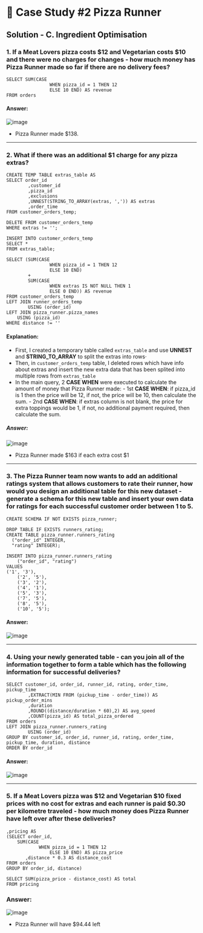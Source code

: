 # 🍕 Case Study #2 Pizza Runner

## Solution - C. Ingredient Optimisation

### 1. If a Meat Lovers pizza costs $12 and Vegetarian costs $10 and there were no charges for changes - how much money has Pizza Runner made so far if there are no delivery fees?

```
SELECT SUM(CASE
        		WHEN pizza_id = 1 THEN 12
             	ELSE 10 END) AS revenue
FROM orders
```
#### Answer:
![image](https://github.com/han-tran-gia/8-weeks-sql-challenge/assets/144699083/2e9cb0fc-ee97-40d1-9def-e4c7deba389d)

- Pizza Runner made $138.
***

### 2. What if there was an additional $1 charge for any pizza extras?
```
CREATE TEMP TABLE extras_table AS
SELECT order_id
        ,customer_id
        ,pizza_id
        ,exclusions 
        ,UNNEST(STRING_TO_ARRAY(extras, ',')) AS extras
        ,order_time
FROM customer_orders_temp;

DELETE FROM customer_orders_temp
WHERE extras != '';

INSERT INTO customer_orders_temp
SELECT *
FROM extras_table;

SELECT (SUM(CASE
                WHEN pizza_id = 1 THEN 12
                ELSE 10 END)
        +
        SUM(CASE 
                WHEN extras IS NOT NULL THEN 1
                ELSE 0 END)) AS revenue
FROM customer_orders_temp
LEFT JOIN runner_orders_temp
        USING (order_id)
LEFT JOIN pizza_runner.pizza_names
 	USING (pizza_id)
WHERE distance != ''
```

#### Explanation:
- First, I created a temporary table called `extras_table` and use **UNNEST** and **STRING_TO_ARRAY** to split the extras into rows·
- Then, in `customer_orders_temp` table, I deleted rows which have info about extras and insert the new extra data that has been splited into multiple rows from `extras_table`
- In the main query, 2 **CASE WHEN** were executed to calculate the amount of money that Pizza Runner made:
        - 1st **CASE WHEN**: if pizza_id is 1 then the price will be 12, if not, the price will be 10, then calculate the sum.
        - 2nd **CASE WHEN**: if extras column is not blank, the price for extra toppings would be 1, if not, no additional payment required, then calculate the sum.

##### Answer:
![image](https://github.com/han-tran-gia/8-weeks-sql-challenge/assets/144699083/4283ff91-3840-458d-b4dd-19146790c648)

- Pizza Runner made $163 if each extra cost $1

***

### 3. The Pizza Runner team now wants to add an additional ratings system that allows customers to rate their runner, how would you design an additional table for this new dataset - generate a schema for this new table and insert your own data for ratings for each successful customer order between 1 to 5.
```
CREATE SCHEMA IF NOT EXISTS pizza_runner;

DROP TABLE IF EXISTS runners_rating;
CREATE TABLE pizza_runner.runners_rating
  ("order_id" INTEGER,
  "rating" INTEGER);
  
INSERT INTO pizza_runner.runners_rating
	("order_id", "rating")
VALUES
('1', '3'),
    ('2', '5'),
    ('3', '2'),
    ('4', '1'),
    ('5', '3'),
    ('7', '5'),
    ('8', '5'),
    ('10', '5');
```

#### Answer:
![image](https://github.com/han-tran-gia/8-weeks-sql-challenge/assets/144699083/25b6b3b4-73c7-42fe-b8c7-40eedf160e62)

***

### 4. Using your newly generated table - can you join all of the information together to form a table which has the following information for successful deliveries?
```
SELECT customer_id, order_id, runner_id, rating, order_time, pickup_time
        ,EXTRACT(MIN FROM (pickup_time - order_time)) AS pickup_order_mins
        ,duration
        ,ROUND((distance/duration * 60),2) AS avg_speed
        ,COUNT(pizza_id) AS total_pizza_ordered
FROM orders
LEFT JOIN pizza_runner.runners_rating
        USING (order_id)
GROUP BY customer_id, order_id, runner_id, rating, order_time, pickup_time, duration, distance
ORDER BY order_id
```

#### Answer:
![image](https://github.com/han-tran-gia/8-weeks-sql-challenge/assets/144699083/c69e8bce-0400-46a3-866b-f30bc74aae9c)

***

### 5. If a Meat Lovers pizza was $12 and Vegetarian $10 fixed prices with no cost for extras and each runner is paid $0.30 per kilometre traveled - how much money does Pizza Runner have left over after these deliveries?
```
,pricing AS
(SELECT order_id,
	SUM(CASE
        	WHEN pizza_id = 1 THEN 12
            	ELSE 10 END) AS pizza_price
       ,distance * 0.3 AS distance_cost
FROM orders
GROUP BY order_id, distance)

SELECT SUM(pizza_price - distance_cost) AS total
FROM pricing
```
### Answer:
![image](https://github.com/han-tran-gia/8-weeks-sql-challenge/assets/144699083/6625fbf5-d102-49bb-b601-c7cdcdb4b2cd)

- Pizza Runner will have $94.44 left
